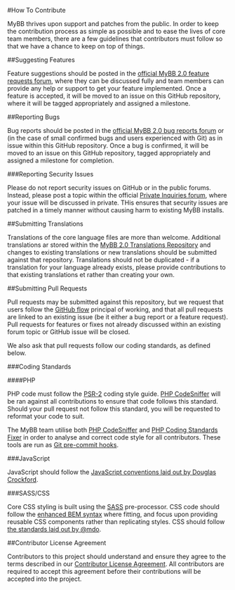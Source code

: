 #How To Contribute

MyBB thrives upon support and patches from the public. In order to keep the contribution process as simple as possible and to ease the lives of core team members, there are a few guidelines that contributors must follow so that we have a chance to keep on top of things.

##Suggesting Features

Feature suggestions should be posted in the [official MyBB 2.0 feature requests forum](http://community.mybb.com/forum-152.html), where they can be discussed fully and team members can provide any help or support to get your feature implemented. Once a feature is accepted, it will be moved to an issue on this GitHub repository, where it will be tagged appropriately and assigned a milestone.

##Reporting Bugs

Bug reports should be posted in the [official MyBB 2.0 bug reports forum](http://community.mybb.com/forum-166.html) or (in the case of small confirmed bugs and users experienced with Git) as in issue within this GitHub repository. Once a bug is confirmed, it will be moved to an issue on this GitHub repository, tagged appropriately and assigned a milestone for completion.

###Reporting Security Issues

Please do not report security issues on GitHub or in the public forums. Instead, please post a topic within the official [Private Inquiries forum](http://community.mybb.com/forum-135.html), where your issue will be discussed in private. THis ensures that security issues are patched in a timely manner without causing harm to existing MyBB installs.

##Submitting Translations

Translations of the core language files are more than welcome. Additional translations ar stored within the [MyBB 2.0 Translations Repository](#TODO) and changes to existing translations or new translations should be submitted against that repository. Translations should not be duplicated - if a translation for your language already exists, please provide contributions to that existing translations et rather than creating your own.

##Submitting Pull Requests

Pull requests may be submitted against this repository, but we request that users follow the [GitHub flow](https://guides.github.com/introduction/flow/) principal of working, and that all pull requests are linked to an existing issue (be it either a bug report or a feature request). Pull requests for features or fixes not already discussed within an existing forum topic or GitHub issue will be closed.

We also ask that pull requests follow our coding standards, as defined below.

###Coding Standards

####PHP

PHP code must follow the [PSR-2](http://www.php-fig.org/psr/psr-2/) coding style guide. [PHP CodeSniffer](https://github.com/squizlabs/PHP_CodeSniffer) will be ran against all contributions to ensure that code follows this standard. Should your pull request not follow this standard, you will be requested to reformat your code to suit.

The MyBB team utilise both [PHP CodeSniffer](https://github.com/squizlabs/PHP_CodeSniffer) and [PHP Coding Standards Fixer](https://github.com/FriendsOfPHP/PHP-CS-Fixer) in order to analyse and correct code style for all contributors. These tools are run as [Git pre-commit hooks](http://git-scm.com/book/en/v2/Customizing-Git-Git-Hooks).

###JavaScript

JavaScript should follow the [JavaScript conventions laid out by Douglas Crockford](http://javascript.crockford.com/code.html).

###SASS/CSS

Core CSS styling is built using the [SASS](http://sass-lang.com) pre-processor. CSS code should follow the [enhanced BEM syntax](http://csswizardry.com/2013/01/mindbemding-getting-your-head-round-bem-syntax/) where fitting, and focus upon providing reusable CSS components rather than replicating styles. CSS should follow [the standards laid out by @mdo](http://codeguide.co/#css).

##Contributor License Agreement

Contributors to this project should understand and ensure they agree to the terms described in our [Contributor License Agreement](#TODO). All contributors are required to accept this agreement before their contributions will be accepted into the project.
